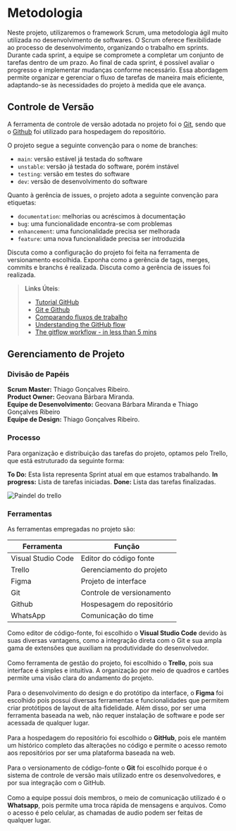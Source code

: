 
# Metodologia

Neste projeto, utilizaremos o framework Scrum, uma metodologia ágil muito utilizada no desenvolvimento de softwares. O Scrum oferece flexibilidade ao processo de desenvolvimento, organizando o trabalho em sprints. Durante cada sprint, a equipe se compromete a completar um conjunto de tarefas dentro de um prazo. Ao final de cada sprint, é possível avaliar o progresso e implementar mudanças conforme necessário. Essa abordagem permite organizar e gerenciar o fluxo de tarefas de maneira mais eficiente,  adaptando-se às necessidades do projeto à medida que ele avança.


## Controle de Versão

A ferramenta de controle de versão adotada no projeto foi o
[Git](https://git-scm.com/), sendo que o [Github](https://github.com)
foi utilizado para hospedagem do repositório.

O projeto segue a seguinte convenção para o nome de branches:

- `main`: versão estável já testada do software
- `unstable`: versão já testada do software, porém instável
- `testing`: versão em testes do software
- `dev`: versão de desenvolvimento do software

Quanto à gerência de issues, o projeto adota a seguinte convenção para
etiquetas:

- `documentation`: melhorias ou acréscimos à documentação
- `bug`: uma funcionalidade encontra-se com problemas
- `enhancement`: uma funcionalidade precisa ser melhorada
- `feature`: uma nova funcionalidade precisa ser introduzida

Discuta como a configuração do projeto foi feita na ferramenta de versionamento escolhida. Exponha como a gerência de tags, merges, commits e branchs é realizada. Discuta como a gerência de issues foi realizada.

> **Links Úteis**:
> - [Tutorial GitHub](https://guides.github.com/activities/hello-world/)
> - [Git e Github](https://www.youtube.com/playlist?list=PLHz_AreHm4dm7ZULPAmadvNhH6vk9oNZA)
>  - [Comparando fluxos de trabalho](https://www.atlassian.com/br/git/tutorials/comparing-workflows)
> - [Understanding the GitHub flow](https://guides.github.com/introduction/flow/)
> - [The gitflow workflow - in less than 5 mins](https://www.youtube.com/watch?v=1SXpE08hvGs)

## Gerenciamento de Projeto

### Divisão de Papéis

**Scrum Master:** Thiago Gonçalves Ribeiro.<br />
**Product Owner:** Geovana Bárbara Miranda.<br />
**Equipe de Desenvolvimento:** Geovana Bárbara Miranda e Thiago Gonçalves Ribeiro<br />
**Equipe de Design:** Thiago Gonçalves Ribeiro.<br />


### Processo

Para organização e distribuição das tarefas do projeto, optamos pelo Trello, que está estruturado da seguinte forma:

**To Do:** Esta lista representa Sprint atual em que estamos trabalhando.
**In progress:** Lista de tarefas iniciadas.
**Done:** Lista das tarefas finalizadas.

<img src="https://github.com/ICEI-PUC-Minas-PMV-SInt/pmv-sint-2024-2-e2-proj-front-t1-grupo2-eixo2-projeto/blob/main/docs/img/painel-trello.png" alt="Paindel do trello"/>

### Ferramentas

As ferramentas empregadas no projeto são:

| Ferramenta | Função |
| ------------- | ------------- |
| Visual Studio Code  | Editor do código fonte  |
| Trello  | Gerenciamento do projeto  |
| Figma  | Projeto de interface  |
| Git  | Controle de versionamento  |
| Github  | Hospesagem do repositório  |
| WhatsApp  | Comunicação do time  |

Como editor de código-fonte, foi escolhido o **Visual Studio Code** devido às suas diversas vantagens, como a integração direta com o Git e sua ampla gama de extensões que auxiliam na produtividade do desenvolvedor. <br /><br />
 Como ferramenta de gestão do projeto, foi escolhido o **Trello**, pois sua interface é simples e intuitiva. A organização por meio de quadros e cartões permite uma visão clara do andamento do projeto.<br /><br />
 Para o desenvolvimento do design e do protótipo da interface, o **Figma** foi escolhido pois possui diversas ferramentas e funcionalidades que permitem criar protótipos de layout de alta fidelidade. Além disso, por ser uma ferramenta baseada na web, não requer instalação de software e pode ser acessada de qualquer lugar.<br /><br />
 Para a hospedagem do repositório foi escolhido o **GitHub**, pois ele mantém um histórico completo das alterações no código e permite o acesso remoto aos repositórios por ser uma plataforma baseada na web.<br /><br />
 Para o versionamento de código-fonte o **Git** foi escolhido porque é o sistema de controle de versão mais utilizado entre os desenvolvedores, e por sua integração com o GitHub.<br /><br />
 Como a equipe possui dois membros, o meio de comunicação utilizado é o **Whatsapp**, pois permite uma troca rápida de mensagens e arquivos. Como o acesso é pelo celular, as chamadas de audio podem ser feitas de qualquer lugar.<br /><br />


